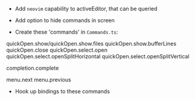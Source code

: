 - Add `neovim` capability to activeEditor, that can be queried

- Add option to hide commands in screen

- Create these 'commands' in `Commands.ts`:

quickOpen.show/quickOpen.show.files
quickOpen.show.bufferLines
quickOpen.close
quickOpen.select.open
quickOpen.select.openSplitHorizontal
quickOpen.select.openSplitVertical

completion.complete

menu.next
menu.previous

- Hook up bindings to these commands
